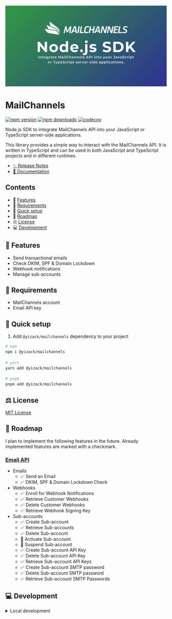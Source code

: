 ![MailChannels](/docs/public/images/presentation.png)

# MailChannels

[![npm version][npm-version-src]][npm-version-href]
[![npm downloads][npm-downloads-src]][npm-downloads-href]
[![codecov][codecov-coverage-src]][codecov-coverage-href]

Node.js SDK to integrate MailChannels API into your JavaScript or TypeScript server-side applications.

<!-- #region overview -->
This library provides a simple way to interact with the MailChannels API. It is written in TypeScript and can be used in both JavaScript and TypeScript projects and in different runtimes.
<!-- #endregion overview -->

- [✨ Release Notes](CHANGELOG.md)
- [📖 Documentation](https://mailchannels.yizack.com)

## Contents

- 🚀 [Features](#features)
- 📏 [Requirements](#requirements)
- 🏃 [Quick setup](#quick-setup)
- 🚧 [Roadmap](#roadmap)
- ⚖️ [License](#license)
- 💻 [Development](#development)

## <a name="features">🚀 Features</a>

- Send transactional emails
- Check DKIM, SPF & Domain Lockdown
- Webhook notifications
- Manage sub-accounts

## <a name="requirements">📏 Requirements</a>

- MailChannels account
- Email API key

## <a name="quick-setup">🏃 Quick setup</a>

1. Add `@yizack/mailchannels` dependency to your project

```sh
# npm
npm i @yizack/mailchannels

# yarn
yarn add @yizack/mailchannels

# pnpm
pnpm add @yizack/mailchannels
```

## <a name="license">⚖️ License</a>

[MIT License](LICENSE)

<!-- #region roadmap -->
## <a name="roadmap">🚧 Roadmap</a>

I plan to implement the following features in the future. Already implemented features are marked with a checkmark.

### [Email API](https://docs.mailchannels.net/email-api/api-reference/email-api)
- Emails
  - ✅ Send an Email
  - ✅ DKIM, SPF & Domain Lockdown Check
- Webhooks
  - ✅ Enroll for Webhook Notifications
  - ✅ Retrieve Customer Webhooks
  - ✅ Delete Customer Webhooks
  - ✅ Retrieve Webhook Signing Key
- Sub-accounts
  - ✅ Create Sub-account
  - ✅ Retrieve Sub-accounts
  - ✅ Delete Sub-account
  - 🚧 Activate Sub-account
  - 🚧 Suspend Sub-account
  - ✅ Create Sub-account API Key
  - ✅ Delete Sub-account API Key
  - ✅ Retrieve Sub-account API Keys
  - ✅ Create Sub-account SMTP password
  - ✅ Delete Sub-account SMTP password
  - ✅ Retrieve Sub-account SMTP Passwords
<!-- #endregion roadmap -->

## <a name="development">💻 Development</a>

<details>
  <summary>Local development</summary>
  
```sh
# Install dependencies
pnpm install

# Build the package
npm run build

# Run ESLint
npm run lint

# Run Vitest
npm run test
npm run test:watch

# Run typecheck
npm run test:types

# Release new version
npm run release
```

</details>

<!-- Badges -->
[npm-version-src]: https://img.shields.io/npm/v/@yizack/mailchannels.svg?style=flat&colorA=070a30&colorB=35a047
[npm-version-href]: https://npmjs.com/package/@yizack/mailchannels

[npm-downloads-src]: https://img.shields.io/npm/dm/@yizack/mailchannels.svg?style=flat&colorA=070a30&colorB=35a047
[npm-downloads-href]: https://npmjs.com/package/@yizack/mailchannels

[codecov-coverage-src]: https://img.shields.io/codecov/c/github/yizack/mailchannels?style=flat&colorA=070a30&token=HTSBRHSJ5M
[codecov-coverage-href]: https://codecov.io/gh/Yizack/mailchannels
